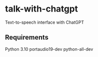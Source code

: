 # talk-with-chatgpt

Text-to-speech interface with ChatGPT

## Requirements

Python 3.10
portaudio19-dev
python-all-dev
